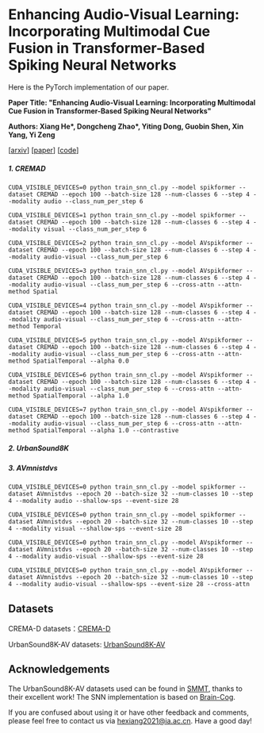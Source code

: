 # Enhancing Audio-Visual Learning: Incorporating Multimodal Cue Fusion in Transformer-Based Spiking Neural Networks
Here is the PyTorch implementation of our paper. 

**Paper Title: "Enhancing Audio-Visual Learning: Incorporating Multimodal Cue Fusion in Transformer-Based Spiking Neural Networks"**

**Authors: Xiang He\*, Dongcheng Zhao\*, Yiting Dong, Guobin Shen,  Xin Yang, Yi Zeng**

\[[arxiv]()\] \[[paper]()\] \[[code](https://github.com/Brain-Cog-Lab/MCF)\]

##### 1. CREMAD

```
CUDA_VISIBLE_DEVICES=0 python train_snn_cl.py --model spikformer --dataset CREMAD --epoch 100 --batch-size 128 --num-classes 6 --step 4 --modality audio --class_num_per_step 6
```



```
CUDA_VISIBLE_DEVICES=1 python train_snn_cl.py --model spikformer --dataset CREMAD --epoch 100 --batch-size 128 --num-classes 6 --step 4 --modality visual --class_num_per_step 6
```



```
CUDA_VISIBLE_DEVICES=2 python train_snn_cl.py --model AVspikformer --dataset CREMAD --epoch 100 --batch-size 128 --num-classes 6 --step 4 --modality audio-visual --class_num_per_step 6
```



```
CUDA_VISIBLE_DEVICES=3 python train_snn_cl.py --model AVspikformer --dataset CREMAD --epoch 100 --batch-size 128 --num-classes 6 --step 4 --modality audio-visual --class_num_per_step 6 --cross-attn --attn-method Spatial
```



```
CUDA_VISIBLE_DEVICES=4 python train_snn_cl.py --model AVspikformer --dataset CREMAD --epoch 100 --batch-size 128 --num-classes 6 --step 4 --modality audio-visual --class_num_per_step 6 --cross-attn --attn-method Temporal
```



```
CUDA_VISIBLE_DEVICES=5 python train_snn_cl.py --model AVspikformer --dataset CREMAD --epoch 100 --batch-size 128 --num-classes 6 --step 4 --modality audio-visual --class_num_per_step 6 --cross-attn --attn-method SpatialTemporal --alpha 0.0
```



```
CUDA_VISIBLE_DEVICES=6 python train_snn_cl.py --model AVspikformer --dataset CREMAD --epoch 100 --batch-size 128 --num-classes 6 --step 4 --modality audio-visual --class_num_per_step 6 --cross-attn --attn-method SpatialTemporal --alpha 1.0
```



```
CUDA_VISIBLE_DEVICES=7 python train_snn_cl.py --model AVspikformer --dataset CREMAD --epoch 100 --batch-size 128 --num-classes 6 --step 4 --modality audio-visual --class_num_per_step 6 --cross-attn --attn-method SpatialTemporal --alpha 1.0 --contrastive
```

##### 2. UrbanSound8K




##### 3. AVmnistdvs

```
CUDA_VISIBLE_DEVICES=0 python train_snn_cl.py --model spikformer --dataset AVmnistdvs --epoch 20 --batch-size 32 --num-classes 10 --step 4 --modality audio --shallow-sps --event-size 28
```



```\
CUDA_VISIBLE_DEVICES=0 python train_snn_cl.py --model spikformer --dataset AVmnistdvs --epoch 20 --batch-size 32 --num-classes 10 --step 4 --modality visual --shallow-sps --event-size 28
```



```
CUDA_VISIBLE_DEVICES=0 python train_snn_cl.py --model AVspikformer --dataset AVmnistdvs --epoch 20 --batch-size 32 --num-classes 10 --step 4 --modality audio-visual --shallow-sps --event-size 28
```



```
CUDA_VISIBLE_DEVICES=0 python train_snn_cl.py --model AVspikformer --dataset AVmnistdvs --epoch 20 --batch-size 32 --num-classes 10 --step 4 --modality audio-visual --shallow-sps --event-size 28 --cross-attn
```



## Datasets

CREMA-D datasets：[CREMA-D](https://github.com/CheyneyComputerScience/CREMA-D)

UrbanSound8K-AV datasets: [UrbanSound8K-AV](https://github.com/Guo-Lingyue/SMMT)




## Acknowledgements

The UrbanSound8K-AV datasets used can be found in [SMMT](https://github.com/Guo-Lingyue/SMMT), thanks to their excellent work!  The SNN implementation is based on [Brain-Cog](https://github.com/BrainCog-X/Brain-Cog).  

If you are confused about using it or have other feedback and comments, please feel free to contact us via hexiang2021@ia.ac.cn. Have a good day!